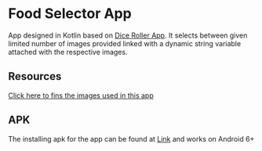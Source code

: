 # Food Selector App
App designed in Kotlin based on [Dice Roller App](https://github.com/Sidhved/Droid/tree/main/Dice%20Roller). It selects between given limited number of images provided linked with a dynamic string variable attached with the respective images.

## Resources
[Click here to fins the images used in this app](https://github.com/Sidhved/Droid/tree/main/Food%20Selector/app/src/main/res/drawable)

## APK
The installing apk for the app can be found at [Link]() and works on Android 6+